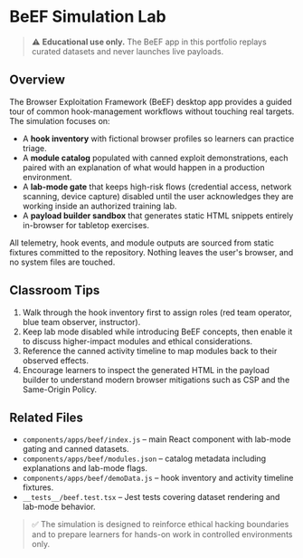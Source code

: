 # BeEF Simulation Lab

> ⚠️ **Educational use only.** The BeEF app in this portfolio replays curated datasets and never launches live payloads.

## Overview

The Browser Exploitation Framework (BeEF) desktop app provides a guided tour of common hook-management workflows without touching
real targets. The simulation focuses on:

- A **hook inventory** with fictional browser profiles so learners can practice triage.
- A **module catalog** populated with canned exploit demonstrations, each paired with an explanation of what would happen in a
  production environment.
- A **lab-mode gate** that keeps high-risk flows (credential access, network scanning, device capture) disabled until the user
  acknowledges they are working inside an authorized training lab.
- A **payload builder sandbox** that generates static HTML snippets entirely in-browser for tabletop exercises.

All telemetry, hook events, and module outputs are sourced from static fixtures committed to the repository. Nothing leaves the
user's browser, and no system files are touched.

## Classroom Tips

1. Walk through the hook inventory first to assign roles (red team operator, blue team observer, instructor).
2. Keep lab mode disabled while introducing BeEF concepts, then enable it to discuss higher-impact modules and ethical
   considerations.
3. Reference the canned activity timeline to map modules back to their observed effects.
4. Encourage learners to inspect the generated HTML in the payload builder to understand modern browser mitigations such as CSP
   and the Same-Origin Policy.

## Related Files

- `components/apps/beef/index.js` – main React component with lab-mode gating and canned datasets.
- `components/apps/beef/modules.json` – catalog metadata including explanations and lab-mode flags.
- `components/apps/beef/demoData.js` – hook inventory and activity timeline fixtures.
- `__tests__/beef.test.tsx` – Jest tests covering dataset rendering and lab-mode behavior.

> ✅ The simulation is designed to reinforce ethical hacking boundaries and to prepare learners for hands-on work in controlled
> environments only.
